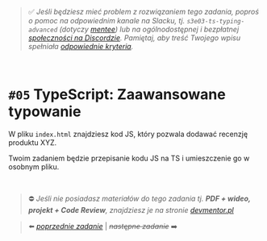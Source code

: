 > :white_check_mark: *Jeśli będziesz mieć problem z rozwiązaniem tego zadania, poproś o pomoc na odpowiednim kanale na Slacku, tj. `s3e03-ts-typing-advanced` (dotyczy [mentee](https://devmentor.pl/mentoring-javascript/)) lub na ogólnodostępnej i bezpłatnej [społeczności na Discordzie](https://devmentor.pl/discord). Pamiętaj, aby treść Twojego wpisu spełniała [odpowiednie kryteria](https://devmentor.pl/jak-prosic-o-pomoc/).*

&nbsp;

# `#05` TypeScript: Zaawansowane typowanie

W pliku `index.html` znajdziesz kod JS, który pozwala dodawać recenzję produktu XYZ.

Twoim zadaniem będzie przepisanie kodu JS na TS i umieszczenie go w osobnym pliku.


&nbsp;
> :no_entry: *Jeśli nie posiadasz materiałów do tego zadania tj. **PDF + wideo, projekt + Code Review**, znajdziesz je na stronie [devmentor.pl](https://devmentor.pl/workshop-ts-typing-advanced)*

> :arrow_left: [*poprzednie zadanie*](./../04) | ~~*następne zadanie*~~ :arrow_right:

